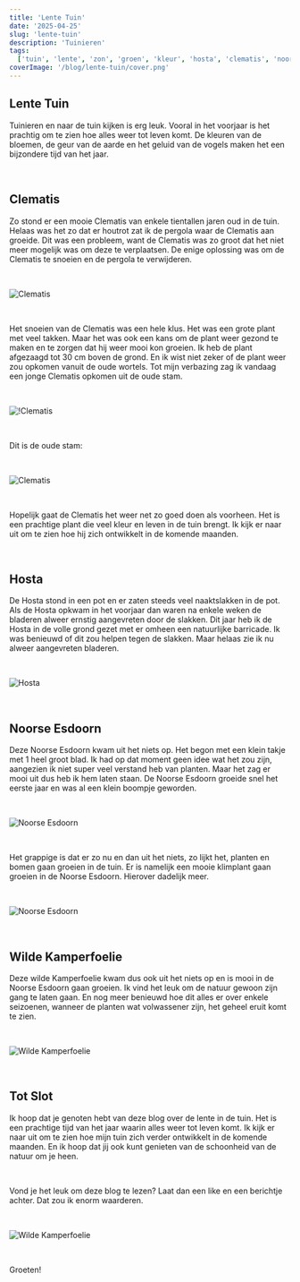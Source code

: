 ```yaml
---
title: 'Lente Tuin'
date: '2025-04-25'
slug: 'lente-tuin'
description: 'Tuinieren'
tags:
  ['tuin', 'lente', 'zon', 'groen', 'kleur', 'hosta', 'clematis', 'noorse esdoorn', 'kamperfoelie']
coverImage: '/blog/lente-tuin/cover.png'
---
```


## Lente Tuin

Tuinieren en naar de tuin kijken is erg leuk. Vooral in het voorjaar is het prachtig om te zien hoe alles weer tot leven komt. De kleuren van de bloemen, de geur van de aarde en het geluid van de vogels maken het een bijzondere tijd van het jaar.

<br>

## Clematis

Zo stond er een mooie Clematis van enkele tientallen jaren oud in de tuin. Helaas was het zo dat er houtrot zat ik de pergola waar de Clematis aan groeide. Dit was een probleem, want de Clematis was zo groot dat het niet meer mogelijk was om deze te verplaatsen. De enige oplossing was om de Clematis te snoeien en de pergola te verwijderen.

<br>

![Clematis](/blog/lente-tuin/clematis3.jpg)

<br>

Het snoeien van de Clematis was een hele klus. Het was een grote plant met veel takken. Maar het was ook een kans om de plant weer gezond te maken en te zorgen dat hij weer mooi kon groeien. Ik heb de plant afgezaagd tot 30 cm boven de grond. En ik wist niet zeker of de plant weer zou opkomen vanuit de oude wortels. Tot mijn verbazing zag ik vandaag een jonge Clematis opkomen uit de oude stam.

<br>

![!Clematis](/blog/lente-tuin/clematis2.jpg)

<br>

Dit is de oude stam:

<br>

![Clematis](/blog/lente-tuin/clematis.jpg)

<br>

Hopelijk gaat de Clematis het weer net zo goed doen als voorheen. Het is een prachtige plant die veel kleur en leven in de tuin brengt. Ik kijk er naar uit om te zien hoe hij zich ontwikkelt in de komende maanden.

<br>

## Hosta

De Hosta stond in een pot en er zaten steeds veel naaktslakken in de pot. Als de Hosta opkwam in het voorjaar dan waren na enkele weken de bladeren alweer ernstig aangevreten door de slakken. Dit jaar heb ik de Hosta in de volle grond gezet met er omheen een natuurlijke barricade. Ik was benieuwd of dit zou helpen tegen de slakken. Maar helaas zie ik nu alweer aangevreten bladeren.

<br>

![Hosta](/blog/lente-tuin/hosta.jpg)

<br>

## Noorse Esdoorn

Deze Noorse Esdoorn kwam uit het niets op. Het begon met een klein takje met 1 heel groot blad. Ik had op dat moment geen idee wat het zou zijn, aangezien ik niet super veel verstand heb van planten. Maar het zag er mooi uit dus heb ik hem laten staan. De Noorse Esdoorn groeide snel het eerste jaar en was al een klein boompje geworden.

<br>

![Noorse Esdoorn](/blog/lente-tuin/esdoorn.jpg)

<br>

Het grappige is dat er zo nu en dan uit het niets, zo lijkt het, planten en bomen gaan groeien in de tuin. Er is namelijk een mooie klimplant gaan groeien in de Noorse Esdoorn. Hierover dadelijk meer.

<br>

![Noorse Esdoorn](/blog/lente-tuin/esdoorn2.jpg)

<br>

## Wilde Kamperfoelie

Deze wilde Kamperfoelie kwam dus ook uit het niets op en is mooi in de Noorse Esdoorn gaan groeien. Ik vind het leuk om de natuur gewoon zijn gang te laten gaan. En nog meer benieuwd hoe dit alles er over enkele seizoenen, wanneer de planten wat volwassener zijn, het geheel eruit komt te zien.

<br>

![Wilde Kamperfoelie](/blog/lente-tuin/kamperfoelie.jpg)

<br>

## Tot Slot

Ik hoop dat je genoten hebt van deze blog over de lente in de tuin. Het is een prachtige tijd van het jaar waarin alles weer tot leven komt. Ik kijk er naar uit om te zien hoe mijn tuin zich verder ontwikkelt in de komende maanden. En ik hoop dat jij ook kunt genieten van de schoonheid van de natuur om je heen.

<br>

Vond je het leuk om deze blog te lezen? Laat dan een like en een berichtje achter. Dat zou ik enorm waarderen.

<br>

![Wilde Kamperfoelie](/blog/lente-tuin/overview.jpg)

<br>

Groeten!

<br>
